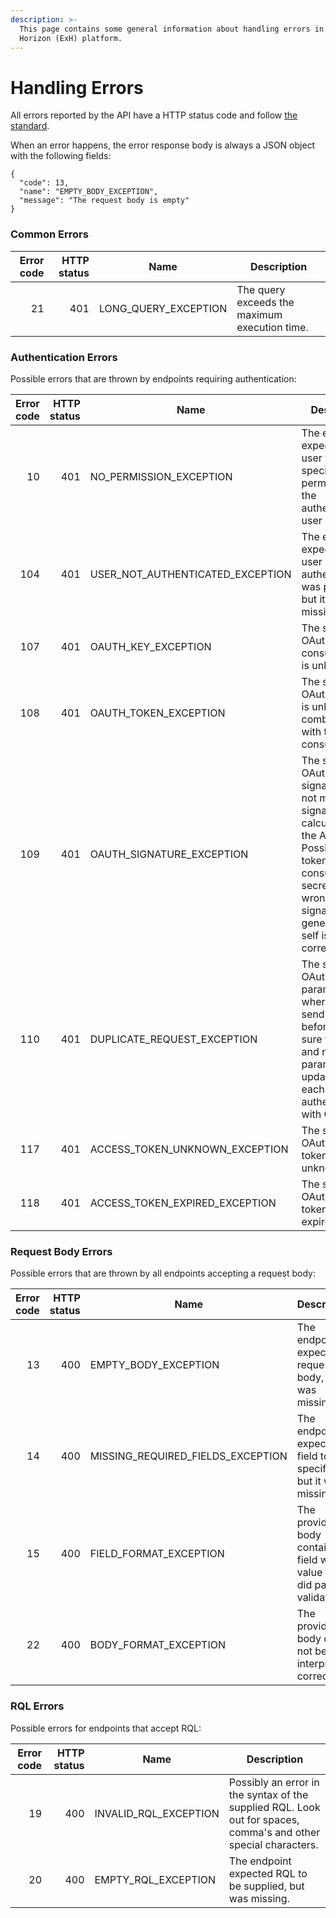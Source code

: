 ```yaml
---
description: >-
  This page contains some general information about handling errors in the Extra
  Horizon (ExH) platform.
---
```


# Handling Errors

All errors reported by the API have a HTTP status code and follow [the standard](https://developer.mozilla.org/en-US/docs/Web/HTTP/Status).

When an error happens, the error response body is always a JSON object with the following fields:

```
{
  "code": 13,
  "name": "EMPTY_BODY_EXCEPTION",
  "message": "The request body is empty"
}
```

### Common Errors <a href="#markdown-header-authentication-errors" id="markdown-header-authentication-errors"></a>

| Error code | HTTP status | Name                   | Description                                   |
| ---------: | ----------: | ---------------------- | --------------------------------------------- |
|         21 |         401 | LONG\_QUERY\_EXCEPTION | The query exceeds the maximum execution time. |

### Authentication Errors <a href="#markdown-header-authentication-errors" id="markdown-header-authentication-errors"></a>

Possible errors that are thrown by endpoints requiring authentication:

| Error code | HTTP status | Name                                | Description                                                                                                                                                                                           |
| ---------: | ----------: | ----------------------------------- | ----------------------------------------------------------------------------------------------------------------------------------------------------------------------------------------------------- |
|         10 |         401 | NO\_PERMISSION\_EXCEPTION           | The endpoint expected the user to have a specific permission, but the authenticated user did not.                                                                                                     |
|        104 |         401 | USER\_NOT\_AUTHENTICATED\_EXCEPTION | The endpoint expected that user authentication was present, but it was missing.                                                                                                                       |
|        107 |         401 | OAUTH\_KEY\_EXCEPTION               | The supplied OAuth 1 consumer key is unknown.                                                                                                                                                         |
|        108 |         401 | OAUTH\_TOKEN\_EXCEPTION             | The supplied OAuth 1 token is unknown (in combination with the consumer\_key).                                                                                                                        |
|        109 |         401 | OAUTH\_SIGNATURE\_EXCEPTION         | The supplied OAuth 1 signature did not match the signature calculated by the API. Possibly the token secret or consumer secret was wrong. Or the signature generation it self is not setup correctly. |
|        110 |         401 | DUPLICATE\_REQUEST\_EXCEPTION       | The supplied OAuth 1 parameters where already send once before. Make sure the time and nonce parameters are updated for each request authenticated with OAuth1.                                       |
|        117 |         401 | ACCESS\_TOKEN\_UNKNOWN\_EXCEPTION   | The supplied OAuth 2 access token is unknown.                                                                                                                                                         |
|        118 |         401 | ACCESS\_TOKEN\_EXPIRED\_EXCEPTION   | The supplied OAuth 2 access token is expired.                                                                                                                                                         |

### Request Body Errors <a href="#markdown-header-request-body-errors" id="markdown-header-request-body-errors"></a>

Possible errors that are thrown by all endpoints accepting a request body:

| Error code | HTTP status | Name                                 | Description                                                                    |
| ---------: | ----------: | ------------------------------------ | ------------------------------------------------------------------------------ |
|         13 |         400 | EMPTY\_BODY\_EXCEPTION               | The endpoint expected a request body, but it was missing.                      |
|         14 |         400 | MISSING\_REQUIRED\_FIELDS\_EXCEPTION | The endpoint expected a field to be specified, but it was missing.             |
|         15 |         400 | FIELD\_FORMAT\_EXCEPTION             | The provided body contained a field with a value that did past the validation. |
|         22 |         400 | BODY\_FORMAT\_EXCEPTION              | The provided body could not be interpreted correctly.                          |

### RQL Errors <a href="#markdown-header-rql-errors" id="markdown-header-rql-errors"></a>

Possible errors for endpoints that accept RQL:

| Error code | HTTP status | Name                    | Description                                                                                                     |
| ---------: | ----------: | ----------------------- | --------------------------------------------------------------------------------------------------------------- |
|         19 |         400 | INVALID\_RQL\_EXCEPTION | Possibly an error in the syntax of the supplied RQL. Look out for spaces, comma's and other special characters. |
|         20 |         400 | EMPTY\_RQL\_EXCEPTION   | The endpoint expected RQL to be supplied, but was missing.                                                      |
